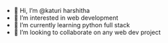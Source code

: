 - 👋 Hi, I’m @katuri harshitha
- 👀 I’m interested in web development
- 🌱 I’m currently learning python full stack
- 💞️ I’m looking to collaborate on any web dev project

<!---
katuriharsh/katuriharsh is a ✨ special ✨ repository because its `README.md` (this file) appears on your GitHub profile.
You can click the Preview link to take a look at your changes.
--->
